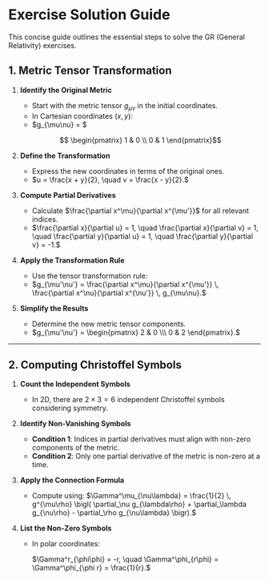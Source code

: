 # Exercise Solution Guide

This concise guide outlines the essential steps to solve the GR (General Relativity) exercises.

## 1. Metric Tensor Transformation

1. **Identify the Original Metric**  
   - Start with the metric tensor $g_{\mu\nu}$ in the initial coordinates.  
   - In Cartesian coordinates $(x, y)$: 
   - $g_{\mu\nu} = $
   ```math
    \begin{pmatrix} 1 & 0 \\ 0 & 1 \end{pmatrix}
   ```
     

2. **Define the Transformation**  
   - Express the new coordinates in terms of the original ones.  
   - $u = \frac{x + y}{2}, \quad v = \frac{x - y}{2}.$

3. **Compute Partial Derivatives**  
   - Calculate $\frac{\partial x^\mu}{\partial x^{\mu'}}$ for all relevant indices.  
   - $\frac{\partial x}{\partial u} = 1, \quad
      \frac{\partial x}{\partial v} = 1, \quad
      \frac{\partial y}{\partial u} = 1, \quad
      \frac{\partial y}{\partial v} = -1.$

4. **Apply the Transformation Rule**  
   - Use the tensor transformation rule:
   - $g_{\mu'\nu'} = \frac{\partial x^\mu}{\partial x^{\mu'}} \, \frac{\partial x^\nu}{\partial x^{\nu'}} \, g_{\mu\nu}.$

5. **Simplify the Results**  
   - Determine the new metric tensor components.
   - $g_{\mu'\nu'} = \begin{pmatrix} 2 & 0 \\\ 0 & 2 \end{pmatrix}.$

---

## 2. Computing Christoffel Symbols

1. **Count the Independent Symbols**  
   - In 2D, there are $2 \times 3 = 6$ independent Christoffel symbols considering symmetry.

2. **Identify Non-Vanishing Symbols**  
   - **Condition 1**: Indices in partial derivatives must align with non-zero components of the metric.  
   - **Condition 2**: Only one partial derivative of the metric is non-zero at a time.

3. **Apply the Connection Formula**  
   - Compute using:
     $\Gamma^\mu_{\nu\lambda} = \frac{1}{2} \, g^{\mu\rho}
     \bigl(
       \partial_\nu g_{\lambda\rho} +
       \partial_\lambda g_{\nu\rho} -
       \partial_\rho g_{\nu\lambda}
     \bigr).$

4. **List the Non-Zero Symbols**  
   - In polar coordinates:

     $\Gamma^r_{\phi\phi} = -r, \quad
      \Gamma^\phi_{r\phi} = \Gamma^\phi_{\phi r} = \frac{1}{r}.$
